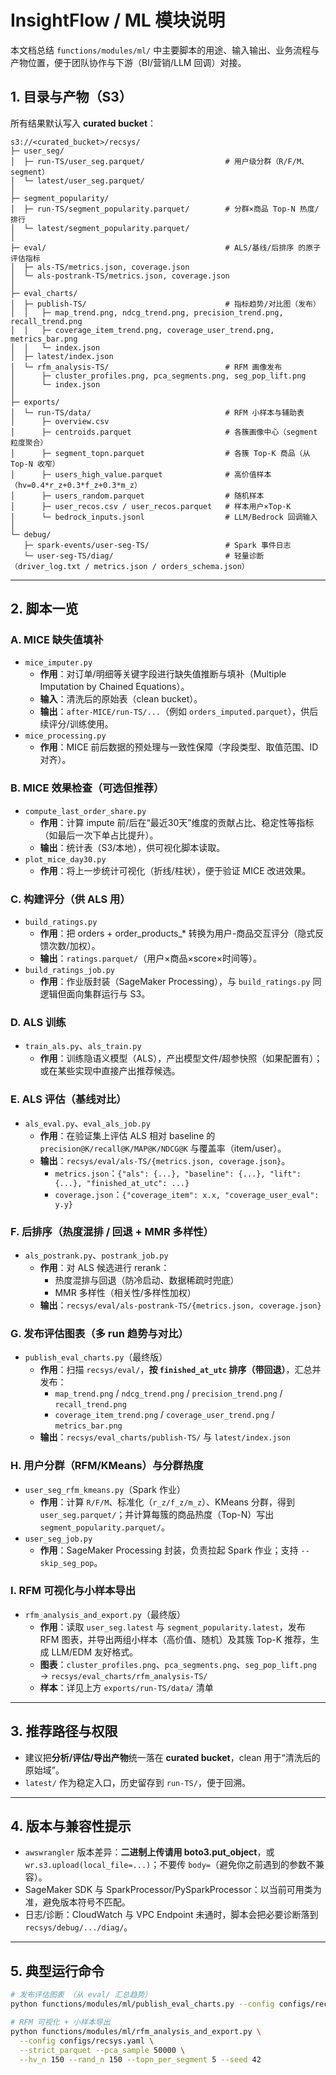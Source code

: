 # InsightFlow / ML 模块说明

本文档总结 `functions/modules/ml/` 中主要脚本的用途、输入输出、业务流程与产物位置，便于团队协作与下游（BI/营销/LLM 回调）对接。

## 1. 目录与产物（S3）

所有结果默认写入 **curated bucket**：

```
s3://<curated_bucket>/recsys/
├─ user_seg/
│  ├─ run-TS/user_seg.parquet/                  # 用户级分群（R/F/M、segment）
│  └─ latest/user_seg.parquet/
│
├─ segment_popularity/
│  ├─ run-TS/segment_popularity.parquet/        # 分群×商品 Top-N 热度/排行
│  └─ latest/segment_popularity.parquet/
│
├─ eval/                                        # ALS/基线/后排序 的原子评估指标
│  ├─ als-TS/metrics.json, coverage.json
│  └─ als-postrank-TS/metrics.json, coverage.json
│
├─ eval_charts/
│  ├─ publish-TS/                               # 指标趋势/对比图（发布）
│  │   ├─ map_trend.png, ndcg_trend.png, precision_trend.png, recall_trend.png
│  │   ├─ coverage_item_trend.png, coverage_user_trend.png, metrics_bar.png
│  │   └─ index.json
│  ├─ latest/index.json
│  └─ rfm_analysis-TS/                          # RFM 画像发布
│      ├─ cluster_profiles.png, pca_segments.png, seg_pop_lift.png
│      └─ index.json
│
├─ exports/
│  └─ run-TS/data/                              # RFM 小样本与辅助表
│      ├─ overview.csv
│      ├─ centroids.parquet                     # 各簇画像中心（segment 粒度聚合）
│      ├─ segment_topn.parquet                  # 各簇 Top-K 商品（从 Top-N 收窄）
│      ├─ users_high_value.parquet              # 高价值样本（hv=0.4*r_z+0.3*f_z+0.3*m_z）
│      ├─ users_random.parquet                  # 随机样本
│      ├─ user_recos.csv / user_recos.parquet   # 样本用户×Top-K
│      └─ bedrock_inputs.jsonl                  # LLM/Bedrock 回调输入
│
└─ debug/
   ├─ spark-events/user-seg-TS/                 # Spark 事件日志
   └─ user-seg-TS/diag/                         # 轻量诊断（driver_log.txt / metrics.json / orders_schema.json）

```

---

## 2. 脚本一览

### A. MICE 缺失值填补

- `mice_imputer.py`
  - **作用**：对订单/明细等关键字段进行缺失值推断与填补（Multiple Imputation by Chained Equations）。
  - **输入**：清洗后的原始表（clean bucket）。
  - **输出**：`after-MICE/run-TS/...`（例如 `orders_imputed.parquet`），供后续评分/训练使用。
- `mice_processing.py`
  - **作用**：MICE 前后数据的预处理与一致性保障（字段类型、取值范围、ID 对齐）。

### B. MICE 效果检查（可选但推荐）

- `compute_last_order_share.py`
  - **作用**：计算 impute 前/后在“最近30天”维度的贡献占比、稳定性等指标（如最后一次下单占比提升）。
  - **输出**：统计表（S3/本地），供可视化脚本读取。
- `plot_mice_day30.py`
  - **作用**：将上一步统计可视化（折线/柱状），便于验证 MICE 改进效果。

### C. 构建评分（供 ALS 用）

- `build_ratings.py`
  - **作用**：把 orders + order_products_* 转换为用户-商品交互评分（隐式反馈次数/加权）。
  - **输出**：`ratings.parquet/`（用户×商品×score×时间等）。
- `build_ratings_job.py`
  - **作用**：作业版封装（SageMaker Processing），与 `build_ratings.py` 同逻辑但面向集群运行与 S3。

### D. ALS 训练

- `train_als.py`、`als_train.py`
  - **作用**：训练隐语义模型（ALS），产出模型文件/超参快照（如果配置有）；或在某些实现中直接产出推荐候选。

### E. ALS 评估（基线对比）

- `als_eval.py`、`eval_als_job.py`
  - **作用**：在验证集上评估 ALS 相对 baseline 的 `precision@K/recall@K/MAP@K/NDCG@K` 与覆盖率（item/user）。
  - **输出**：`recsys/eval/als-TS/{metrics.json, coverage.json}`。
    - `metrics.json`：`{"als": {...}, "baseline": {...}, "lift": {...}, "finished_at_utc": ...}`
    - `coverage.json`：`{"coverage_item": x.x, "coverage_user_eval": y.y}`

### F. 后排序（热度混排 / 回退 + MMR 多样性）

- `als_postrank.py`、`postrank_job.py`
  - **作用**：对 ALS 候选进行 rerank：
    - 热度混排与回退（防冷启动、数据稀疏时兜底）
    - MMR 多样性（相关性/多样性加权）
  - **输出**：`recsys/eval/als-postrank-TS/{metrics.json, coverage.json}`

### G. 发布评估图表（多 run 趋势与对比）

- `publish_eval_charts.py`（最终版）
  - **作用**：扫描 `recsys/eval/`，**按 `finished_at_utc` 排序（带回退）**，汇总并发布：
    - `map_trend.png` / `ndcg_trend.png` / `precision_trend.png` / `recall_trend.png`
    - `coverage_item_trend.png` / `coverage_user_trend.png` / `metrics_bar.png`
  - **输出**：`recsys/eval_charts/publish-TS/` 与 `latest/index.json`

### H. 用户分群（RFM/KMeans）与分群热度

- `user_seg_rfm_kmeans.py`（Spark 作业）
  - **作用**：计算 `R/F/M`、标准化（`r_z/f_z/m_z`）、KMeans 分群，得到 `user_seg.parquet/`；并计算每簇的商品热度（Top-N）写出 `segment_popularity.parquet/`。
- `user_seg_job.py`
  - **作用**：SageMaker Processing 封装，负责拉起 Spark 作业；支持 `--skip_seg_pop`。

### I. RFM 可视化与小样本导出

- `rfm_analysis_and_export.py`（最终版）
  - **作用**：读取 `user_seg.latest` 与 `segment_popularity.latest`，发布 RFM 图表，并导出两组小样本（高价值、随机）及其簇 Top-K 推荐，生成 LLM/EDM 友好格式。
  - **图表**：`cluster_profiles.png`、`pca_segments.png`、`seg_pop_lift.png` → `recsys/eval_charts/rfm_analysis-TS/`
  - **样本**：详见上方 `exports/run-TS/data/` 清单

---

## 3. 推荐路径与权限
- 建议把**分析/评估/导出产物**统一落在 **curated bucket**，clean 用于“清洗后的原始域”。  
- `latest/` 作为稳定入口，历史留存到 `run-TS/`，便于回溯。

---

## 4. 版本与兼容性提示

- `awswrangler` 版本差异：**二进制上传请用 boto3.put_object**，或 `wr.s3.upload(local_file=...)`；不要传 `body=`（避免你之前遇到的参数不兼容）。  
- SageMaker SDK 与 SparkProcessor/PySparkProcessor：以当前可用类为准，避免版本符号不匹配。 
- 日志/诊断：CloudWatch 与 VPC Endpoint 未通时，脚本会把必要诊断落到 `recsys/debug/.../diag/`。

---

## 5. 典型运行命令
```bash
# 发布评估图表 （从 eval/ 汇总趋势）
python functions/modules/ml/publish_eval_charts.py --config configs/recsys.yaml

# RFM 可视化 + 小样本导出
python functions/modules/ml/rfm_analysis_and_export.py \
  --config configs/recsys.yaml \
  --strict_parquet --pca_sample 50000 \
  --hv_n 150 --rand_n 150 --topn_per_segment 5 --seed 42